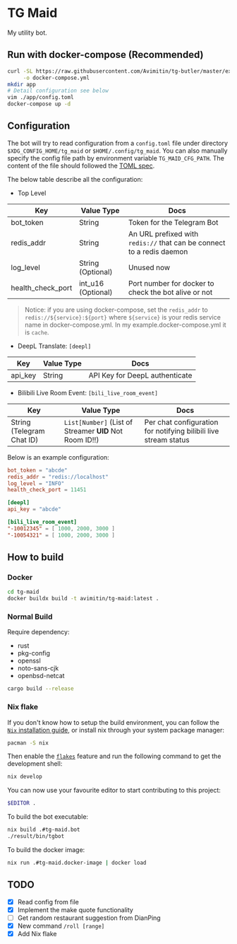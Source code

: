 # TG Maid

My utility bot.

## Run with docker-compose (Recommended)

```bash
curl -SL https://raw.githubusercontent.com/Avimitin/tg-butler/master/example.docker-compose.yml \
     -o docker-compose.yml
mkdir app
# Detail configuration see below
vim ./app/config.toml
docker-compose up -d
```

## Configuration

The bot will try to read configuration from a `config.toml` file under directory
`$XDG_CONFIG_HOME/tg_maid` or `$HOME/.config/tg_maid`.
You can also manually specify the config file path by environment variable `TG_MAID_CFG_PATH`.
The content of the file should followed the [TOML spec](https://toml.io/en/).

The below table describe all the configuration:

- Top Level

| Key               | Value Type         | Docs                                                                  |
|-------------------|--------------------|-----------------------------------------------------------------------|
| bot_token         | String             | Token for the Telegram Bot                                            |
| redis_addr        | String             | An URL prefixed with `redis://` that can be connect to a redis daemon |
| log_level         | String (Optional)  | Unused now                                                            |
| health_check_port | int_u16 (Optional) | Port number for docker to check the bot alive or not                  |

> Notice: if you are using docker-compose, set the `redis_addr` to `redis://${service}:${port}` where `${service}`
> is your redis service name in docker-compose.yml. In my example.docker-compose.yml it is `cache`.

- DeepL Translate: `[deepl]`

| Key     | Value Type | Docs                           |
|---------|------------|--------------------------------|
| api_key | String     | API Key for DeepL authenticate |

- Bilibili Live Room Event: `[bili_live_room_event]`

| Key                       | Value Type                                              | Docs                                                             |
|---------------------------|---------------------------------------------------------|------------------------------------------------------------------|
| String (Telegram Chat ID) | `List[Number]` (List of Streamer **UID** Not Room ID!!) | Per chat configuration for notifying bilibili live stream status |


Below is an example configuration:

```toml
bot_token = "abcde"
redis_addr = "redis://localhost"
log_level = "INFO"
health_check_port = 11451

[deepl]
api_key = "abcde"

[bili_live_room_event]
"-10012345" = [ 1000, 2000, 3000 ]
"-10054321" = [ 1000, 2000, 3000 ]
```

## How to build

### Docker

```bash
cd tg-maid
docker buildx build -t avimitin/tg-maid:latest .
```

### Normal Build

Require dependency:

  - rust
  - pkg-config
  - openssl
  - noto-sans-cjk
  - openbsd-netcat

```bash
cargo build --release
```

### Nix flake

If you don't know how to setup the build environment,
you can follow the [`Nix` installation guide](https://nixos.org/manual/nix/stable/installation/installing-binary.html),
or install nix through your system package manager:

```bash
pacman -S nix
```

Then enable the [`flakes`](https://nixos.wiki/wiki/Flakes#Enable_flakes) feature
and run the following command to get the development shell:

```bash
nix develop
```

You can now use your favourite editor to start contributing to this project:

```bash
$EDITOR .
```

To build the bot executable:

```bash
nix build .#tg-maid.bot
./result/bin/tgbot
```

To build the docker image:

```bash
nix run .#tg-maid.docker-image | docker load
```

## TODO

- [x] Read config from file
- [x] Implement the make quote functionality
- [ ] Get random restaurant suggestion from DianPing
- [x] New command `/roll [range]`
- [x] Add Nix flake

